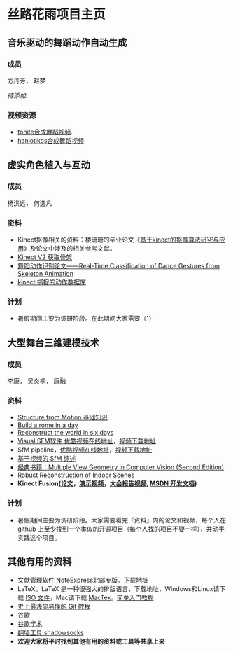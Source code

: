 # 丝路花雨项目主页

## 音乐驱动的舞蹈动作自动生成

### 成员
方丹芳， 赵梦

*待添加.*

### 视频资源
- [tonite合成舞蹈视频](./dance_tonite.mp4).
- [haniotikos合成舞蹈视频](./dance_haniotikos.mp4)

## 虚实角色植入与互动

### 成员
杨洪远， 何逸凡


### 资料
- Kinect抠像相关的资料：楼珊珊的毕业论文《[基于kinect的抠像算法研究与应用](./lss_thesis.pdf)》及论文中涉及的相关参考文献。
- [Kinect V2 获取骨架](http://pterneas.com/2014/03/13/kinect-for-windows-version-2-body-tracking/)
- [舞蹈动作识别论文——Real-Time Classification of Dance Gestures
from Skeleton Animation](http://vision.ucla.edu/papers/raptisKH11.pdf)
- [kinect 捕捉的动作数据库](http://cvrc.ece.utexas.edu/KinectDatasets/HOJ3D.html)

### 计划
- 暑假期间主要为调研阶段。在此期间大家需要（1）

## 大型舞台三维建模技术

### 成员
李康， 吴炎桐， 康融

### 资料
- [Structure from Motion 基础知识](http://mi.eng.cam.ac.uk/~cipolla/publications/contributionToEditedBook/2008-SFM-chapters.pdf)
- [Build a rome in a day](https://grail.cs.washington.edu/rome/)
- [Reconstruct the world in six days](http://www.cs.unc.edu/~jheinly/reconstructing_the_world.html)
- [Visual SFM软件](http://ccwu.me/vsfm/),[优酷视频在线地址](http://v.youku.com/v_show/id_XMTYxNTA1OTEwMA==.html)，[视频下载地址](./Structure_from_Motion_with_VisualSFM.mp4)
- SfM pipeline，[优酷视频在线地址](http://v.youku.com/v_show/id_XMTYxNzM4Mzc3Mg==.html)，[视频下载地址](./Structure_From_Motion_Workflow-VisualSFM_CMPMVS_Meshlab_Blender.mp4)
- [基于视频的 SfM 综述](http://downloads.hindawi.com/journals/mpe/2012/856523.pdf)
- [经典书籍：Multiple View Geometry in Computer Vision (Second Edition)](http://cvrs.whu.edu.cn/downloads/ebooks/Multiple%20View%20Geometry%20in%20Computer%20Vision%20(Second%20Edition).pdf)
- [Robust Reconstruction of Indoor Scenes ](http://redwood-data.org/indoor/pipeline.html)
- **Kinect Fusion([论文](https://www.microsoft.com/en-us/research/wp-content/uploads/2016/02/ismar2011.pdf)，[演示视频](http://v.youku.com/v_show/id_XMTY1NTExNDg5Mg==.html)，[大会报告视频](http://v.youku.com/v_show/id_XMTY1NTExMjgzMg==.html), [MSDN 开发文档](https://msdn.microsoft.com/en-us/library/dn188670.aspx))**


### 计划
- 暑假期间主要为调研阶段。大家需要看完『资料』内的论文和视频，每个人在 github 上至少找到一个类似的开源项目（每个人找的项目不要一样），并动手实践这个项目。

## 其他有用的资料
- 文献管理软件 NoteExpress北邮专版。[下载地址](http://lib.bupt.edu.cn/a/ziyuan/dianziziyuan/gongjuyuruanjian/)
- LaTeX。LaTeX 是一种很强大的排版语言，下载地址，Windows和Linux请下载 [ISO 文件](http://ctan.sharelatex.com/tex-archive/systems/texlive/Images/)，Mac请下载 [MacTex](https://www.tug.org/mactex/)。[简单入门教程](http://liam0205.me/2014/09/08/latex-introduction/)
- [史上最浅显易懂的 Git 教程](http://www.liaoxuefeng.com/wiki/0013739516305929606dd18361248578c67b8067c8c017b000)
- [谷歌](http://so.chongbuluo.com/)
- [谷歌学术](https://xs.glgoo.com/)
- [翻墙工具 shadowsocks](https://github.com/shadowsocks/shadowsocks-windows/releases/download/3.0/Shadowsocks-3.0.zip)
- **欢迎大家将平时找到其他有用的资料或工具等共享上来**
